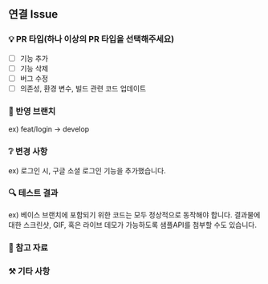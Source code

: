 ## 연결 Issue

### 💡 PR 타입(하나 이상의 PR 타입을 선택해주세요)
- [ ] 기능 추가
- [ ] 기능 삭제
- [ ] 버그 수정
- [ ] 의존성, 환경 변수, 빌드 관련 코드 업데이트

### 📲 반영 브랜치
ex) feat/login -> develop

### ❔ 변경 사항
ex) 로그인 시, 구글 소셜 로그인 기능을 추가했습니다.

### 🔍 테스트 결과
ex) 베이스 브랜치에 포함되기 위한 코드는 모두 정상적으로 동작해야 합니다. 결과물에 대한 스크린샷, GIF, 혹은 라이브 데모가 가능하도록 샘플API를 첨부할 수도 있습니다.

### 📰 참고 자료

### ⚒️ 기타 사항